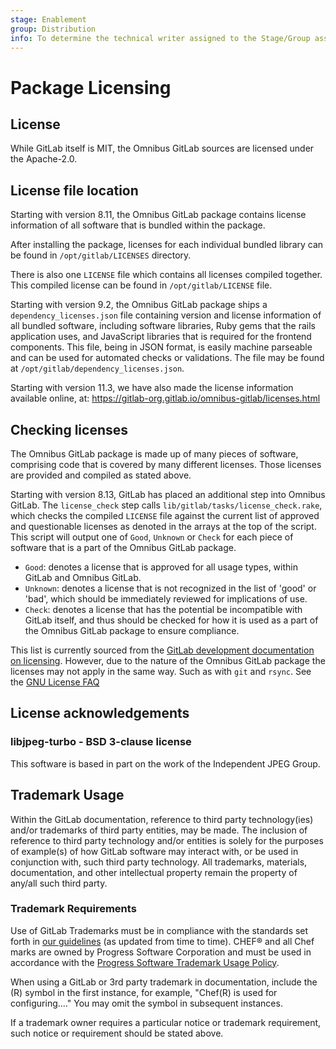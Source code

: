 ```yaml
---
stage: Enablement
group: Distribution
info: To determine the technical writer assigned to the Stage/Group associated with this page, see https://about.gitlab.com/handbook/engineering/ux/technical-writing/#designated-technical-writers
---
```


# Package Licensing

## License

While GitLab itself is MIT, the Omnibus GitLab sources are licensed under the Apache-2.0.

## License file location

Starting with version 8.11, the Omnibus GitLab package contains license
information of all software that is bundled within the package.

After installing the package, licenses for each individual bundled library
can be found in `/opt/gitlab/LICENSES` directory.

There is also one `LICENSE` file which contains all licenses compiled together.
This compiled license can be found in `/opt/gitlab/LICENSE` file.

Starting with version 9.2, the Omnibus GitLab package ships a
`dependency_licenses.json` file containing version and license information of
all bundled software, including software libraries, Ruby gems that the rails
application uses, and JavaScript libraries that is required for the frontend
components. This file, being in JSON format, is easily machine parseable and
can be used for automated checks or validations. The file may be found at
`/opt/gitlab/dependency_licenses.json`.

Starting with version 11.3, we have also made the license information available
online, at: <https://gitlab-org.gitlab.io/omnibus-gitlab/licenses.html>

## Checking licenses

The Omnibus GitLab package is made up of many pieces of software, comprising code
that is covered by many different licenses. Those licenses are provided and
compiled as stated above.

Starting with version 8.13, GitLab has placed an additional step into
Omnibus GitLab. The `license_check` step calls
`lib/gitlab/tasks/license_check.rake`, which checks the compiled `LICENSE` file
against the current list of approved and questionable licenses as denoted in the
arrays at the top of the script. This script will output one of `Good`,
`Unknown` or `Check` for each piece of software that is a part of the
Omnibus GitLab package.

- `Good`: denotes a license that is approved for all usage types, within GitLab and
  Omnibus GitLab.
- `Unknown`: denotes a license that is not recognized in the list of 'good' or 'bad',
  which should be immediately reviewed for implications of use.
- `Check`: denotes a license that has the potential be incompatible with GitLab itself,
  and thus should be checked for how it is used as a part of the Omnibus GitLab package
  to ensure compliance.

This list is currently sourced from the [GitLab development documentation on licensing](https://gitlab.com/gitlab-org/gitlab-foss/blob/master/doc/development/licensing.md).
However, due to the nature of the Omnibus GitLab package the licenses may not apply
in the same way. Such as with `git` and `rsync`. See the [GNU License FAQ](https://www.gnu.org/licenses/gpl-faq.en.html#MereAggregation)

## License acknowledgements

### libjpeg-turbo - BSD 3-clause license

This software is based in part on the work of the Independent JPEG Group.

## Trademark Usage

Within the GitLab documentation, reference to third party technology(ies) and/or trademarks of third party entities, may be made. The inclusion of reference to third party technology and/or entities is solely for the purposes of example(s) of how GitLab software may interact with, or be used in conjunction with, such third party technology.
All trademarks, materials, documentation, and other intellectual property remain the property of any/all such third party.

### Trademark Requirements

Use of GitLab Trademarks must be in compliance with the standards set forth in [our guidelines](https://about.gitlab.com/handbook/marketing/corporate-marketing/brand-activation/trademark-guidelines/) (as updated from time to time).
CHEF® and all Chef marks are owned by Progress Software Corporation and must be used in accordance with the [Progress Software Trademark Usage Policy](https://www.progress.com/legal/trademarks).

When using a GitLab or 3rd party trademark in documentation, include the (R) symbol in the first instance, for example, "Chef(R) is used for configuring...." You may omit the symbol in subsequent instances.

If a trademark owner requires a particular notice or trademark requirement, such notice or requirement should be stated above.
